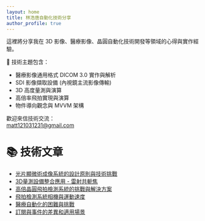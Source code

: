 ```yaml
---
layout: home
title: 林浩唐自動化技術分享
author_profile: true
---
```


這裡將分享我在 3D 影像、醫療影像、晶圓自動化技術開發等領域的心得與實作經驗。

🔧 技術主題包含：
- 醫療影像通用格式 DICOM 3.0 實作與解析
- SDI 影像擷取設備 (內視鏡主流影像傳輸)
- 3D 高度量測與演算
- 高倍率飛拍實現與演算
- 物件導向觀念與 MVVM 架構

歡迎來信技術交流：  
matt121031231@gmail.com 

# 📚 技術文章

- [光片顯微術成像系統的設計原則與技術挑戰](./posts/LightSheet01.md)
- [3D量測設備整合應用 - 雷射共軛焦](./posts/OpticalProfiler01.md)
- [高倍晶圓飛拍檢測系統的挑戰與解決方案](./posts/MotionPhotography01.md)
- [飛拍檢測系統相機與運動速度](./posts/MotionPhotography02.md)
- [醫療自動化的困難與挑戰](./posts/MedicalAutomation01.md)
- [訂閱與事件的差異和適用場景](./posts/RxAndEvent.md)

